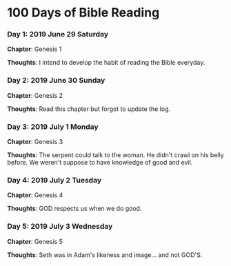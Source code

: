 # 100 Days of Bible Reading

### Day 1: 2019 June 29 Saturday

**Chapter**: Genesis 1

**Thoughts**: I intend to develop the habit of reading the Bible everyday.

### Day 2: 2019 June 30 Sunday

**Chapter**: Genesis 2

**Thoughts**: Read this chapter but forgot to update the log.

### Day 3: 2019 July 1 Monday

**Chapter**: Genesis 3

**Thoughts**: The serpent could talk to the woman. He didn't crawl on his belly before. We weren't suppose to have knowledge of good and evil.

### Day 4: 2019 July 2 Tuesday

**Chapter**: Genesis 4

**Thoughts**: GOD respects us when we do good.

### Day 5: 2019 July 3 Wednesday

**Chapter**: Genesis 5

**Thoughts**: Seth was in Adam's likeness and image... and not GOD'S.

